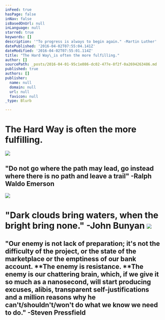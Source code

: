 ```yaml
---
inFeed: true
hasPage: false
inNav: false
isBasedOnUrl: null
inLanguage: null
starred: true
keywords: []
description: '"To progress is always to begin again." -Martin Luther'
datePublished: '2016-04-02T07:55:04.141Z'
dateModified: '2016-04-02T07:55:01.114Z'
title: "The Hard Way\_is often the more fulfilling."
author: []
sourcePath: _posts/2016-04-01-95c1e086-dc02-477e-8f2f-0a2694263486.md
published: true
authors: []
publisher:
  name: null
  domain: null
  url: null
  favicon: null
_type: Blurb

---
```

# The Hard Way is often the more fulfilling.
![](https://the-grid-user-content.s3-us-west-2.amazonaws.com/c60370b5-ed37-4443-8e46-75627f2d7bc4.jpg)

## "Do not go where the path may lead, go instead where there is no path and leave a trail" -Ralph Waldo Emerson
![](https://the-grid-user-content.s3-us-west-2.amazonaws.com/b58f203d-2572-47a8-8312-411658a0095d.jpg)

# "Dark clouds bring waters, when the bright bring none." -John Bunyan ![](https://the-grid-user-content.s3-us-west-2.amazonaws.com/e4ec2e27-8195-4ad7-bd5f-072dfb369225.jpg)

## "Our enemy is not lack of preparation; it's not the difficulty of the project, or the state of the marketplace or the emptiness of our bank account. **The enemy is resistance. **The enemy is our chattering brain, which, if we give it so much as a nanosecond, will start producing excuses, alibis, transparent self-justifications and a million reasons why he can't/shouldn't/won't do what we know we need to do." -Steven Pressfield